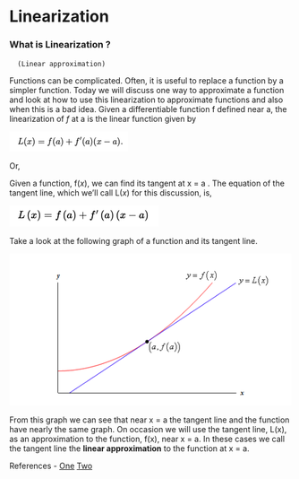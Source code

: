 # Linearization
### What is Linearization ?
      (Linear approximation)

Functions can be complicated. Often, it is useful to replace a function by a simpler function. Today we will discuss one way to approximate a function and look at how to use this linearization to approximate functions and also when this is a bad idea. Given a differentiable function f defined near a, the linearization of *f* at a is the linear function given by

![image](img/linearization.png)

Or,

Given a function, 
f(*x*), we can find its tangent at  x = a . The equation of the tangent line, which we’ll call 
L(*x*) for this discussion, is,

![image](img/linear-app.png)

Take a look at the following graph of a function and its tangent line.

![image](img/linear-app2.png)

From this graph we can see that near x = a the tangent line and the function have nearly the same graph. On occasion we will use the tangent line, L(x), as an approximation to the function, f(x), near x = a. In these cases we call the tangent line the **linear approximation** to the function at x = a.

References - 
[One](http://tutorial.math.lamar.edu/Classes/CalcI/LinearApproximations.aspx)
[Two](http://www.ms.uky.edu/~rbrown/courses/ma113.f.12/l24-linear.pdf)


